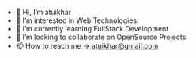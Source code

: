 - 👋 Hi, I’m atuikhar
- 👀 I’m interested in Web Technologies.
- 🌱 I’m currently learning FullStack Development
- 💞️ I’m looking to collaborate on OpenSource Projects.
- 📫 How to reach me ->  atuikhar@gmail.com

<!---
atuikhar/atuikhar is a ✨ special ✨ repository because its `README.md` (this file) appears on your GitHub profile.
You can click the Preview link to take a look at your changes.
--->
